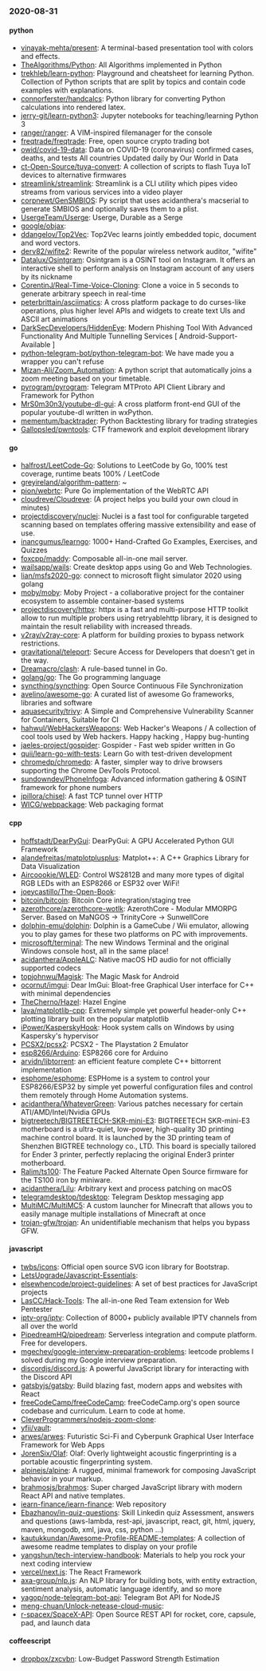 ### 2020-08-31

#### python
* [vinayak-mehta/present](https://github.com/vinayak-mehta/present): A terminal-based presentation tool with colors and effects.
* [TheAlgorithms/Python](https://github.com/TheAlgorithms/Python): All Algorithms implemented in Python
* [trekhleb/learn-python](https://github.com/trekhleb/learn-python):  Playground and cheatsheet for learning Python. Collection of Python scripts that are split by topics and contain code examples with explanations.
* [connorferster/handcalcs](https://github.com/connorferster/handcalcs): Python library for converting Python calculations into rendered latex.
* [jerry-git/learn-python3](https://github.com/jerry-git/learn-python3): Jupyter notebooks for teaching/learning Python 3
* [ranger/ranger](https://github.com/ranger/ranger): A VIM-inspired filemanager for the console
* [freqtrade/freqtrade](https://github.com/freqtrade/freqtrade): Free, open source crypto trading bot
* [owid/covid-19-data](https://github.com/owid/covid-19-data): Data on COVID-19 (coronavirus) confirmed cases, deaths, and tests  All countries  Updated daily by Our World in Data
* [ct-Open-Source/tuya-convert](https://github.com/ct-Open-Source/tuya-convert): A collection of scripts to flash Tuya IoT devices to alternative firmwares
* [streamlink/streamlink](https://github.com/streamlink/streamlink): Streamlink is a CLI utility which pipes video streams from various services into a video player
* [corpnewt/GenSMBIOS](https://github.com/corpnewt/GenSMBIOS): Py script that uses acidanthera's macserial to generate SMBIOS and optionally saves them to a plist.
* [UsergeTeam/Userge](https://github.com/UsergeTeam/Userge): Userge, Durable as a Serge
* [google/objax](https://github.com/google/objax): 
* [ddangelov/Top2Vec](https://github.com/ddangelov/Top2Vec): Top2Vec learns jointly embedded topic, document and word vectors.
* [derv82/wifite2](https://github.com/derv82/wifite2): Rewrite of the popular wireless network auditor, "wifite"
* [Datalux/Osintgram](https://github.com/Datalux/Osintgram): Osintgram is a OSINT tool on Instagram. It offers an interactive shell to perform analysis on Instagram account of any users by its nickname
* [CorentinJ/Real-Time-Voice-Cloning](https://github.com/CorentinJ/Real-Time-Voice-Cloning): Clone a voice in 5 seconds to generate arbitrary speech in real-time
* [peterbrittain/asciimatics](https://github.com/peterbrittain/asciimatics): A cross platform package to do curses-like operations, plus higher level APIs and widgets to create text UIs and ASCII art animations
* [DarkSecDevelopers/HiddenEye](https://github.com/DarkSecDevelopers/HiddenEye): Modern Phishing Tool With Advanced Functionality And Multiple Tunnelling Services [ Android-Support-Available ]
* [python-telegram-bot/python-telegram-bot](https://github.com/python-telegram-bot/python-telegram-bot): We have made you a wrapper you can't refuse
* [Mizan-Ali/Zoom_Automation](https://github.com/Mizan-Ali/Zoom_Automation): A python script that automatically joins a zoom meeting based on your timetable.
* [pyrogram/pyrogram](https://github.com/pyrogram/pyrogram): Telegram MTProto API Client Library and Framework for Python
* [MrS0m30n3/youtube-dl-gui](https://github.com/MrS0m30n3/youtube-dl-gui): A cross platform front-end GUI of the popular youtube-dl written in wxPython.
* [mementum/backtrader](https://github.com/mementum/backtrader): Python Backtesting library for trading strategies
* [Gallopsled/pwntools](https://github.com/Gallopsled/pwntools): CTF framework and exploit development library

#### go
* [halfrost/LeetCode-Go](https://github.com/halfrost/LeetCode-Go):  Solutions to LeetCode by Go, 100% test coverage, runtime beats 100% / LeetCode 
* [greyireland/algorithm-pattern](https://github.com/greyireland/algorithm-pattern): ~
* [pion/webrtc](https://github.com/pion/webrtc): Pure Go implementation of the WebRTC API
* [cloudreve/Cloudreve](https://github.com/cloudreve/Cloudreve):  (A project helps you build your own cloud in minutes)
* [projectdiscovery/nuclei](https://github.com/projectdiscovery/nuclei): Nuclei is a fast tool for configurable targeted scanning based on templates offering massive extensibility and ease of use.
* [inancgumus/learngo](https://github.com/inancgumus/learngo): 1000+ Hand-Crafted Go Examples, Exercises, and Quizzes
* [foxcpp/maddy](https://github.com/foxcpp/maddy):  Composable all-in-one mail server.
* [wailsapp/wails](https://github.com/wailsapp/wails): Create desktop apps using Go and Web Technologies.
* [lian/msfs2020-go](https://github.com/lian/msfs2020-go): connect to microsoft flight simulator 2020 using golang
* [moby/moby](https://github.com/moby/moby): Moby Project - a collaborative project for the container ecosystem to assemble container-based systems
* [projectdiscovery/httpx](https://github.com/projectdiscovery/httpx): httpx is a fast and multi-purpose HTTP toolkit allow to run multiple probers using retryablehttp library, it is designed to maintain the result reliability with increased threads.
* [v2ray/v2ray-core](https://github.com/v2ray/v2ray-core): A platform for building proxies to bypass network restrictions.
* [gravitational/teleport](https://github.com/gravitational/teleport): Secure Access for Developers that doesn't get in the way.
* [Dreamacro/clash](https://github.com/Dreamacro/clash): A rule-based tunnel in Go.
* [golang/go](https://github.com/golang/go): The Go programming language
* [syncthing/syncthing](https://github.com/syncthing/syncthing): Open Source Continuous File Synchronization
* [avelino/awesome-go](https://github.com/avelino/awesome-go): A curated list of awesome Go frameworks, libraries and software
* [aquasecurity/trivy](https://github.com/aquasecurity/trivy): A Simple and Comprehensive Vulnerability Scanner for Containers, Suitable for CI
* [hahwul/WebHackersWeapons](https://github.com/hahwul/WebHackersWeapons):  Web Hacker's Weapons / A collection of cool tools used by Web hackers. Happy hacking , Happy bug-hunting
* [jaeles-project/gospider](https://github.com/jaeles-project/gospider): Gospider - Fast web spider written in Go
* [quii/learn-go-with-tests](https://github.com/quii/learn-go-with-tests): Learn Go with test-driven development
* [chromedp/chromedp](https://github.com/chromedp/chromedp): A faster, simpler way to drive browsers supporting the Chrome DevTools Protocol.
* [sundowndev/PhoneInfoga](https://github.com/sundowndev/PhoneInfoga): Advanced information gathering & OSINT framework for phone numbers
* [jpillora/chisel](https://github.com/jpillora/chisel): A fast TCP tunnel over HTTP
* [WICG/webpackage](https://github.com/WICG/webpackage): Web packaging format

#### cpp
* [hoffstadt/DearPyGui](https://github.com/hoffstadt/DearPyGui): DearPyGui: A GPU Accelerated Python GUI Framework
* [alandefreitas/matplotplusplus](https://github.com/alandefreitas/matplotplusplus): Matplot++: A C++ Graphics Library for Data Visualization 
* [Aircoookie/WLED](https://github.com/Aircoookie/WLED): Control WS2812B and many more types of digital RGB LEDs with an ESP8266 or ESP32 over WiFi!
* [joeycastillo/The-Open-Book](https://github.com/joeycastillo/The-Open-Book): 
* [bitcoin/bitcoin](https://github.com/bitcoin/bitcoin): Bitcoin Core integration/staging tree
* [azerothcore/azerothcore-wotlk](https://github.com/azerothcore/azerothcore-wotlk): AzerothCore - Modular MMORPG Server. Based on MaNGOS -> TrinityCore -> SunwellCore
* [dolphin-emu/dolphin](https://github.com/dolphin-emu/dolphin): Dolphin is a GameCube / Wii emulator, allowing you to play games for these two platforms on PC with improvements.
* [microsoft/terminal](https://github.com/microsoft/terminal): The new Windows Terminal and the original Windows console host, all in the same place!
* [acidanthera/AppleALC](https://github.com/acidanthera/AppleALC): Native macOS HD audio for not officially supported codecs
* [topjohnwu/Magisk](https://github.com/topjohnwu/Magisk): The Magic Mask for Android
* [ocornut/imgui](https://github.com/ocornut/imgui): Dear ImGui: Bloat-free Graphical User interface for C++ with minimal dependencies
* [TheCherno/Hazel](https://github.com/TheCherno/Hazel): Hazel Engine
* [lava/matplotlib-cpp](https://github.com/lava/matplotlib-cpp): Extremely simple yet powerful header-only C++ plotting library built on the popular matplotlib
* [iPower/KasperskyHook](https://github.com/iPower/KasperskyHook): Hook system calls on Windows by using Kaspersky's hypervisor
* [PCSX2/pcsx2](https://github.com/PCSX2/pcsx2): PCSX2 - The Playstation 2 Emulator
* [esp8266/Arduino](https://github.com/esp8266/Arduino): ESP8266 core for Arduino
* [arvidn/libtorrent](https://github.com/arvidn/libtorrent): an efficient feature complete C++ bittorrent implementation
* [esphome/esphome](https://github.com/esphome/esphome): ESPHome is a system to control your ESP8266/ESP32 by simple yet powerful configuration files and control them remotely through Home Automation systems.
* [acidanthera/WhateverGreen](https://github.com/acidanthera/WhateverGreen): Various patches necessary for certain ATI/AMD/Intel/Nvidia GPUs
* [bigtreetech/BIGTREETECH-SKR-mini-E3](https://github.com/bigtreetech/BIGTREETECH-SKR-mini-E3): BIGTREETECH SKR-mini-E3 motherboard is a ultra-quiet, low-power, high-quality 3D printing machine control board. It is launched by the 3D printing team of Shenzhen BIGTREE technology co., LTD. This board is specially tailored for Ender 3 printer, perfectly replacing the original Ender3 printer motherboard.
* [Ralim/ts100](https://github.com/Ralim/ts100): The Feature Packed Alternate Open Source firmware for the TS100 iron by miniware.
* [acidanthera/Lilu](https://github.com/acidanthera/Lilu): Arbitrary kext and process patching on macOS
* [telegramdesktop/tdesktop](https://github.com/telegramdesktop/tdesktop): Telegram Desktop messaging app
* [MultiMC/MultiMC5](https://github.com/MultiMC/MultiMC5): A custom launcher for Minecraft that allows you to easily manage multiple installations of Minecraft at once
* [trojan-gfw/trojan](https://github.com/trojan-gfw/trojan): An unidentifiable mechanism that helps you bypass GFW.

#### javascript
* [twbs/icons](https://github.com/twbs/icons): Official open source SVG icon library for Bootstrap.
* [LetsUpgrade/Javascript-Essentials](https://github.com/LetsUpgrade/Javascript-Essentials): 
* [elsewhencode/project-guidelines](https://github.com/elsewhencode/project-guidelines): A set of best practices for JavaScript projects
* [LasCC/Hack-Tools](https://github.com/LasCC/Hack-Tools): The all-in-one Red Team extension for Web Pentester 
* [iptv-org/iptv](https://github.com/iptv-org/iptv): Collection of 8000+ publicly available IPTV channels from all over the world
* [PipedreamHQ/pipedream](https://github.com/PipedreamHQ/pipedream): Serverless integration and compute platform. Free for developers.
* [mgechev/google-interview-preparation-problems](https://github.com/mgechev/google-interview-preparation-problems): leetcode problems I solved during my Google interview preparation.
* [discordjs/discord.js](https://github.com/discordjs/discord.js): A powerful JavaScript library for interacting with the Discord API
* [gatsbyjs/gatsby](https://github.com/gatsbyjs/gatsby): Build blazing fast, modern apps and websites with React
* [freeCodeCamp/freeCodeCamp](https://github.com/freeCodeCamp/freeCodeCamp): freeCodeCamp.org's open source codebase and curriculum. Learn to code at home.
* [CleverProgrammers/nodejs-zoom-clone](https://github.com/CleverProgrammers/nodejs-zoom-clone): 
* [yfii/vault](https://github.com/yfii/vault): 
* [arwes/arwes](https://github.com/arwes/arwes): Futuristic Sci-Fi and Cyberpunk Graphical User Interface Framework for Web Apps
* [JorenSix/Olaf](https://github.com/JorenSix/Olaf): Olaf: Overly lightweight acoustic fingerprinting is a portable acoustic fingerprinting system.
* [alpinejs/alpine](https://github.com/alpinejs/alpine): A rugged, minimal framework for composing JavaScript behavior in your markup.
* [brahmosjs/brahmos](https://github.com/brahmosjs/brahmos): Super charged JavaScript library with modern React API and native templates.
* [iearn-finance/iearn-finance](https://github.com/iearn-finance/iearn-finance): Web repository
* [Ebazhanov/in-quiz-questions](https://github.com/Ebazhanov/in-quiz-questions): Skill Linkedin quiz Assessment, answers and questions (aws-lambda, rest-api, javascript, react, git, html, jquery, maven, mongodb, xml, java, css, python ...)   
* [kautukkundan/Awesome-Profile-README-templates](https://github.com/kautukkundan/Awesome-Profile-README-templates): A collection of awesome readme templates to display on your profile
* [yangshun/tech-interview-handbook](https://github.com/yangshun/tech-interview-handbook):  Materials to help you rock your next coding interview
* [vercel/next.js](https://github.com/vercel/next.js): The React Framework
* [axa-group/nlp.js](https://github.com/axa-group/nlp.js): An NLP library for building bots, with entity extraction, sentiment analysis, automatic language identify, and so more
* [yagop/node-telegram-bot-api](https://github.com/yagop/node-telegram-bot-api): Telegram Bot API for NodeJS
* [meng-chuan/Unlock-netease-cloud-music](https://github.com/meng-chuan/Unlock-netease-cloud-music): 
* [r-spacex/SpaceX-API](https://github.com/r-spacex/SpaceX-API):  Open Source REST API for rocket, core, capsule, pad, and launch data

#### coffeescript
* [dropbox/zxcvbn](https://github.com/dropbox/zxcvbn): Low-Budget Password Strength Estimation
